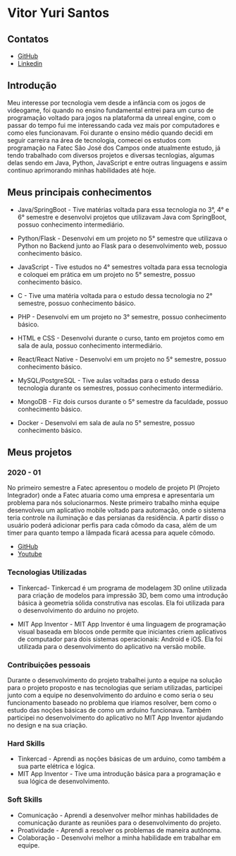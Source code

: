 # Vitor Yuri Santos 

## Contatos 
- [GitHub](https://github.com/Vitor-y)
- [Linkedin](https://www.linkedin.com/in/vitor-yuri-48b477213/)

## Introdução 
Meu interesse por tecnologia vem desde a infância com os jogos de videogame, foi quando no ensino fundamental entrei para um curso de programação voltado para jogos na plataforma da unreal engine, com o passar do tempo fui me interessando cada vez mais por computadores e como eles funcionavam. Foi durante o ensino médio quando decidi em seguir carreira na área de tecnologia, comecei os estudos com programação na Fatec São José dos Campos onde atualmente estudo, já tendo trabalhado com diversos projetos e diversas tecnlogias, algumas delas sendo em Java, Python, JavaScript e entre outras linguagens e assim continuo aprimorando minhas habilidades até hoje. 

## Meus principais conhecimentos 

- Java/SpringBoot - Tive matérias voltada para essa tecnologia no 3°, 4° e 6° semestre e desenvolvi projetos que utilizavam Java com SpringBoot, possuo conhecimento intermediário. 

- Python/Flask - Desenvolvi em um projeto no 5° semestre que utilizava o Python no Backend junto ao Flask para o desenvolvimento web, possuo conhecimento básico. 

- JavaScript - Tive estudos no 4° semestres voltada para essa tecnologia e coloquei em prática em um projeto no 5° semestre, possuo conhecimento básico.

- C - Tive uma matéria voltada para o estudo dessa tecnologia no 2° semestre, possuo conhecimento básico. 

- PHP - Desenvolvi em um projeto no 3° semestre, possuo conhecimento básico. 

- HTML e CSS - Desenvolvi durante o curso, tanto em projetos como em sala de aula, possuo conhecimento intermediário. 

- React/React Native - Desenvolvi em um projeto no 5° semestre, possuo conhecimento básico. 

- MySQL/PostgreSQL - Tive aulas voltadas para o estudo dessa tecnologia durante os semestres, possuo conhecimento intermediário. 

- MongoDB - Fiz dois cursos durante o 5° semestre da faculdade, possuo conhecimento básico.  

- Docker - Desenvolvi em sala de aula no 5° semestre, possuo conhecimento básico. 

## Meus projetos 

### 2020 - 01
  No primeiro semestre a Fatec apresentou o modelo de projeto PI (Projeto Integrador) onde a Fatec atuaria como uma empresa e apresentaria um problema para nós solucionarmos. Neste   primeiro trabalho minha equipe desenvolveu um aplicativo mobile voltado para automação, onde o sistema teria controle na iluminação e das persianas da residência. A partir disso o usuário poderá adicionar perfis para cada cômodo da casa, além de um timer para quanto tempo a lâmpada ficará acessa para aquele cômodo.

- [GitHub](https://github.com/eusoutheu/homesolutions)
- [Youtube](https://youtu.be/9zbqYkU-me4) 

### Tecnologias Utilizadas

- Tinkercad- Tinkercad é um programa de modelagem 3D online utilizada para criação de modelos para impressão 3D, bem como uma introdução básica à geometria sólida construtiva nas escolas. Ela foi utilizada para o desenvolvimento do arduino no projeto. 

- MIT App Inventor - MIT App Inventor é uma linguagem de programação visual baseada em blocos onde permite que iniciantes criem aplicativos de computador para dois sistemas operacionais: Android e iOS. Ela foi utilizada para o desenvolvimento do aplicativo na versão mobile. 

### Contribuições pessoais 

Durante o desenvolvimento do projeto trabalhei junto a equipe na solução para o projeto proposto e nas tecnologias que seriam utilizadas, participei junto com a equipe no desenvolvimento do arduino e como seria o seu funcionamento baseado no problema que iriamos resolver, bem como o estudo das noções básicas de como um arduino funcionava. Também participei no desenvolvimento do aplicativo no MIT App Inventor ajudando no design e na sua criação. 

### Hard Skills 

- Tinkercad - Aprendi as noções básicas de um arduino, como também a sua parte elétrica e lógica. 
- MIT App Inventor - Tive uma introdução básica para a programação e sua lógica de desenvolvimento. 

### Soft Skills 

- Comunicação - Aprendi a desenvolver melhor minhas habilidades de comunicação durante as reuniões para o desenvolvimento do projeto.
- Proatividade - Aprendi a resolver os problemas de maneira autônoma.  
- Colaboração - Desenvolvi melhor a minha habilidade em trabalhar em equipe. 
